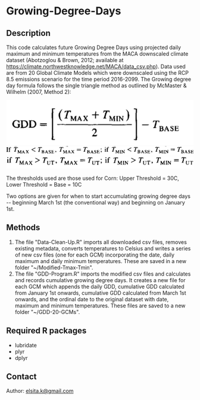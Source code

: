# Growing-Degree-Days

## Description
This code calculates future Growing Degree Days using projected daily maximum and minimum temperatures from the MACA downscaled climate dataset (Abotzoglou & Brown, 2012; available at https://climate.northwestknowledge.net/MACA/data_csv.php). Data used are from 20 Global Climate Models which were downscaled using the RCP 8.5 emissions scenario for the time period 2016-2099. The Growing degree day formula follows the single triangle method as outlined by McMaster & Wilhelm (2007, Method 2):

![GDD Formula](https://github.com/ElsitaK/Test/blob/master/GDD.Formula.png)
![Thresholds1](https://github.com/ElsitaK/Test/blob/master/thresholds1.png)
![Thresholds2](https://github.com/ElsitaK/Test/blob/master/thresholds2.png)

The thresholds used are those used for Corn: 
Upper Threshold = 30C, 
Lower Threshold = Base = 10C

Two options are given for when to start accumulating growing degree days -- beginning March 1st (the conventional way) and beginning on January 1st. 

## Methods
1. The file "Data-Clean-Up.R" imports all downloaded csv files, removes existing metadata, converts temperatures to Celsius and writes a series of new csv files (one for each GCM) incorporating the date, daily maximum and daily minimum temperatures. These are saved in a new folder "~/Modified-Tmax-Tmin". 
2. The file "GDD-Program.R" imports the modified csv files and calculates and records cumulative growing degree days. It creates a new file for each GCM which appends the daily GDD, cumulative GDD calculated from January 1st onwards, cumulative GDD calculated from March 1st onwards, and the ordinal date to the original dataset with date, maximum and minimum temperatures. These files are saved to a new folder "~/GDD-20-GCMs".

## Required R packages

- lubridate
- plyr
- dplyr

## Contact
Author: elsita.k@gmail.com
